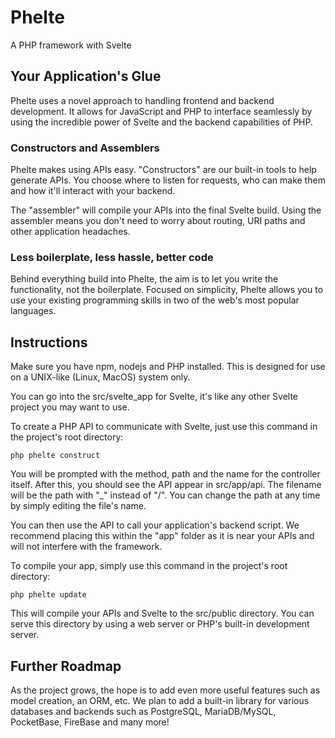 # Phelte
A PHP framework with Svelte

## Your Application's Glue
Phelte uses a novel approach to handling frontend and backend development. 
It allows for JavaScript and PHP to interface seamlessly by using the 
incredible power of Svelte and the backend capabilities of PHP.

### Constructors and Assemblers
Phelte makes using APIs easy. "Constructors" are our built-in tools to 
help generate APIs. You choose where to listen for requests, who can 
make them and how it'll interact with your backend.

The "assembler" will compile your APIs into the final Svelte build. 
Using the assembler means you don't need to worry about routing, 
URI paths and other application headaches.

### Less boilerplate, less hassle, better code
Behind everything build into Phelte, the aim is to let you write the 
functionality, not the boilerplate. Focused on simplicity, Phelte 
allows you to use your existing programming skills in two of the web's 
most popular languages.

## Instructions
Make sure you have npm, nodejs and PHP installed. This is designed for use on a UNIX-like (Linux, MacOS) system only.

You can go into the src/svelte_app for Svelte, it's like any other Svelte project you may want to use.

To create a PHP API to communicate with Svelte, just use this command in the project's root directory:

```php phelte construct```

You will be prompted with the method, path and the name for the controller itself. After this, you should see the API appear in src/app/api. The filename will be the path with "_" instead of "/". You can change the path at any time by simply editing the file's name.

You can then use the API to call your application's backend script. We recommend placing this within the "app" folder as it is near your APIs and will not interfere with the framework.

To compile your app, simply use this command in the project's root directory:

```php phelte update```

This will compile your APIs and Svelte to the src/public directory. You can serve this directory by using a web server or PHP's built-in development server.

## Further Roadmap
As the project grows, the hope is to add even more useful features such as model creation, an ORM, etc. We plan to add a built-in library for various databases and backends such as PostgreSQL, MariaDB/MySQL, PocketBase, FireBase and many more!